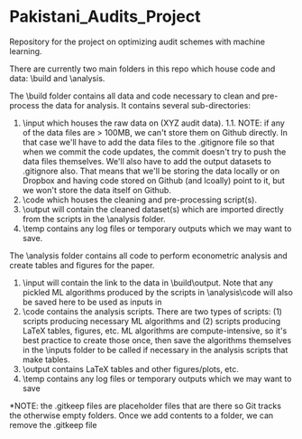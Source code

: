 # Pakistani_Audits_Project
Repository for the project on optimizing audit schemes with machine learning.

There are currently two main folders in this repo which house code and data: \build and \analysis.

The \build folder contains all data and code necessary to clean and pre-process the data for analysis. It contains several sub-directories:
1. \input which houses the raw data on (XYZ audit data).
   1.1. NOTE: if any of the data files are > 100MB, we can't store them on Github directly. In that case we'll have to add the data files to the .gitignore file so that when we commit the code updates, the commit doesn't try to push the data files themselves. We'll also have to add the output datasets to .gitignore also. That means that we'll be storing the data locally or on Dropbox and having code stored on Github (and lcoally) point to it, but we won't store the data itself on Github.
2. \code which houses the cleaning and pre-processing script(s).
3. \output will contain the cleaned dataset(s) which are imported directly from the scripts in the \analysis folder.
4. \temp contains any log files or temporary outputs which we may want to save.

The \analysis folder contains all code to perform econometric analysis and create tables and figures for the paper. 
1. \input will contain the link to the data in \build\output. Note that any pickled ML algorithms produced by the scripts in \analysis\code will also be saved here to be used as inputs in 
2. \code contains the analysis scripts. There are two types of scripts: (1) scripts producing necessary ML algorithms and (2) scripts producing LaTeX tables, figures, etc. ML algorithms are compute-intensive, so it's best practice to create those once, then save the algorithms themselves in the \inputs folder to be called if necessary in the analysis scripts that make tables. 
3. \output contains LaTeX tables and other figures/plots, etc.
4. \temp contains any log files or temporary outputs which we may want to save 

*NOTE: the .gitkeep files are placeholder files that are there so Git tracks the otherwise empty folders. Once we add contents to a folder, we can remove the .gitkeep file




